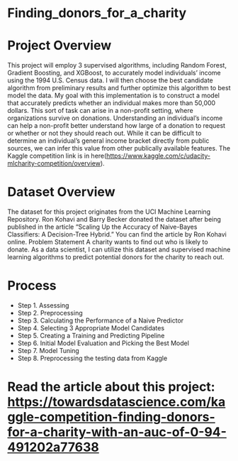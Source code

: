 # Finding_donors_for_a_charity

# Project Overview
This project will employ 3 supervised algorithms, including Random Forest, Gradient Boosting, and XGBoost, to accurately model individuals’ income using the 1994 U.S. Census data. I will then choose the best candidate algorithm from preliminary results and further optimize this algorithm to best model the data. My goal with this implementation is to construct a model that accurately predicts whether an individual makes more than 50,000 dollars. This sort of task can arise in a non-profit setting, where organizations survive on donations. Understanding an individual’s income can help a non-profit better understand how large of a donation to request or whether or not they should reach out. While it can be difficult to determine an individual’s general income bracket directly from public sources, we can infer this value from other publically available features. The Kaggle competition link is in here(https://www.kaggle.com/c/udacity-mlcharity-competition/overview).


# Dataset Overview
The dataset for this project originates from the UCI Machine Learning Repository. Ron Kohavi and Barry Becker donated the dataset after being published in the article “Scaling Up the Accuracy of Naive-Bayes Classifiers: A Decision-Tree Hybrid.” You can find the article by Ron Kohavi online.
Problem Statement
A charity wants to find out who is likely to donate. As a data scientist, I can utilize this dataset and supervised machine learning algorithms to predict potential donors for the charity to reach out.

# Process
- Step 1. Assessing
- Step 2. Preprocessing
- Step 3. Calculating the Performance of a Naive Predictor
- Step 4. Selecting 3 Appropriate Model Candidates
- Step 5. Creating a Training and Predicting Pipeline
- Step 6. Initial Model Evaluation and Picking the Best Model
- Step 7. Model Tuning
- Step 8. Preprocessing the testing data from Kaggle

# Read the article about this project: https://towardsdatascience.com/kaggle-competition-finding-donors-for-a-charity-with-an-auc-of-0-94-491202a77638
